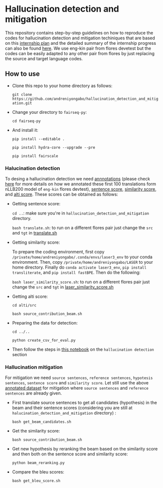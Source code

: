 # Hallucination detection and mitigation
This repository contains step-by-step guidelines on how to reproduce the codes for hallucination detection and mitigation techiniques that are based on this [internship plan](https://docs.google.com/document/d/1VGA763JBhVghCJYH2LNtkqBc3Wg9Msl4E_SLXV8ZtXA/edit) and the detailed summary of the internship progress can also be found [here](https://docs.google.com/document/d/1gg0HHv-YTs-MRpxZrei0oECJih0tg4129-9p721cONs/edit#). We use eng-kin pair from flores devetest but the codes can be easily adapted to any other pair from flores by just replacing the source and target language codes.

## How to use
- Clone this repo to your home directory as follows:
  
  `git clone https://github.com/andreniyongabo/hallucination_detection_and_mitigation.git`
- Change your directory to `fairseq-py`:
  
  `cd fairseq-py`
- And install it:
  
  `pip install --editable .`
  
  `pip install hydra-core --upgrade --pre`
  
  `pip install fairscale`

### Halucination detection
To desing a hallucination detection we need [annnotations](https://github.com/andreniyongabo/hallucination_detection_and_mitigation/blob/main/translations/flores_test/eng-kin/output_first_100.annotation) (please check [here](https://docs.google.com/spreadsheets/d/1QGTc-H5-hXnh3W1dbaVQq5xn25jFO9fmypcmE67buho/edit#gid=0) for more details on how we annotated these first 100 translations form nLLB200 model of `eng-kin` flores devtest), [sentence score](https://github.com/andreniyongabo/hallucination_detection_and_mitigation/blob/main/translations/flores_test/eng-kin/output.sent_score), [similarity score](https://github.com/andreniyongabo/hallucination_detection_and_mitigation/blob/main/translations/flores_test/eng-kin/output.laser_score), and [alti score](https://github.com/andreniyongabo/hallucination_detection_and_mitigation/blob/main/translations/flores_test/eng-kin/output_translated.alti_score). These scores can be obtained as follows:

- Getting sentence score:
  
  `cd ..`: make sure you're in `hallucination_detection_and_mitigation` directory.
  
  `bash translate.sh`: to run on a different flores pair just change the `src` and `tgt` in [translate.sh](https://github.com/andreniyongabo/hallucination_detection_and_mitigation/blob/main/translate.sh)
  
- Getting similarity score:
  
  To prepare the coding environment, first copy `/private/home/andreniyongabo/.conda/envs/laser3_env` to your conda environment. Then, copy `/private/home/andreniyongabo/LASER` to your home directory. Finally do `conda activate laser3_env`, `pip install transliterate`, and `pip install fastBPE`. Then do the following:
  
  `bash laser_similarity_score.sh`: to run on a different flores pair just change the `src` and `tgt` in [laser_similarity_score.sh](https://github.com/andreniyongabo/hallucination_detection_and_mitigation/blob/main/laser_similarity_score.sh)
  
- Getting alti score:

  `cd alti/src`
  
  `bash source_contribution_beam.sh`
  
- Preparing the data for detection:

  `cd ../..`
  
  `python create_csv_for_eval.py`

- Then follow the steps in [this notebook]() on the `hallucination detection` section
### Hallucination mitigation
For mitigation we need `source sentences`, `reference sentences`, `hypotesis sentences`, `sentence score` and `similarity score`. Let still use the above [annotated dataset](https://docs.google.com/spreadsheets/d/1MoG7WJNnDlO-C4-HQ-SPxEjO7IKGRAcD3pjs5gpXQA4/edit?usp=sharing) for mitigation where `source sentences` and `reference sentences` are already given.
- First translate source sentences to get all candidates (hypothesis) in the beam and their sentence scores (considering you are still at `halucination_detection_and_mitigation` directory) :
  
  `bash get_beam_candidates.sh`
  
- Get the similarity score:

  `bash source_contribution_beam.sh`
  
- Get new hypothesis by reranking the beam based on the similarity score and then both on the sentence score and similarity score:

  `python beam_reranking.py`
  
- Compare the bleu scores:
  
  `bash get_bleu_score.sh`
  

